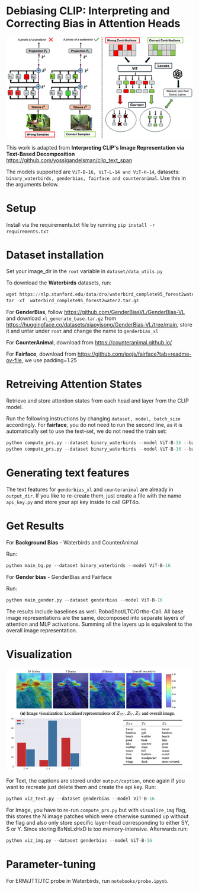 # Debiasing CLIP: Interpreting and Correcting Bias in Attention Heads

![Alt text](images/overall.png)

This work is adapted from **Interpreting CLIP's Image Representation via Text-Based Decomposition** https://github.com/yossigandelsman/clip_text_span

The models supported are `ViT-B-16, ViT-L-14 and ViT-H-14`, datasets: `binary_waterbirds, genderbias, fairface and counteranimal`. Use this in the arguments below.

# Setup
Install via the requirements.txt file by running `pip install -r requirements.txt`

# Dataset installation
Set your image_dir in the `root` variable in `dataset/data_utils.py`

To download the **Waterbirds** datasets, run:
```python
wget https://nlp.stanford.edu/data/dro/waterbird_complete95_forest2water2.tar.gz
tar -xf  waterbird_complete95_forest2water2.tar.gz
```

For **GenderBias**, follow https://github.com/GenderBiasVL/GenderBias-VL and download `xl_generate_base.tar.gz` from https://huggingface.co/datasets/xiaoyisong/GenderBias-VL/tree/main, store it and untar under `root` and change the name to `genderbias_xl`

For **CounterAnimal**, download from https://counteranimal.github.io/

For **Fairface**, download from https://github.com/joojs/fairface?tab=readme-ov-file, we use padding=1.25

# Retreiving Attention States
Retrieve and store attention states from each head and layer from the CLIP model.

Run the following instructions by changing `dataset, model, batch_size` accordingly. For **fairface**, you do not need to run the second line, as it is automatically set to use the test-set, we do not need the train set:
```python
python compute_prs.py --dataset binary_waterbirds --model ViT-B-16 --batch_size 16
python compute_prs.py --dataset binary_waterbirds --model ViT-B-16 --batch_size 16 --test
```

# Generating text features 
The text features for `genderbias_xl` and `counteranimal` are already in `output_dir`. If you like to re-create them, just create a file with the name `api_key.py` and store your api key inside to call GPT4o.

# Get Results
For **Background Bias** - Waterbirds and CounterAnimal

Run:
```python
python main_bg.py --dataset binary_waterbirds --model ViT-B-16
```

For **Gender bias** - GenderBias and Fairface

Run:
```python
python main_gender.py --dataset genderbias --model ViT-B-16
```

The results include baselines as well. RoboShot/LTC/Ortho-Cali. All base image representations are the same, decomposed into separate layers of attention and MLP activations. Summing all the layers up is equivalent to the overall image representation.

# Visualization 

![Alt text](images/viz.png)

For Text, the captions are stored under `output/caption`, once again if you want to recreate just delete them and create the api key. Run: 
```python
python viz_text.py --dataset genderbias --model ViT-B-16
```

For Image, you have to re-run `compute_prs.py` but with `visualize_img` flag, this stores the N image patches which were otherwise summed up without the flag and also only store specific layer-head corresponding to either SY, S or Y. Since storing BxNxLxHxD is too memory-intensive. Afterwards run:
```python
python viz_img.py --dataset genderbias --model ViT-B-16
```

# Parameter-tuning
For ERM/JTT/JTC probe in Waterbirds, run `notebooks/probe.ipynb`.
